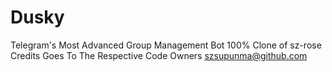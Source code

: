 # Dusky
Telegram's Most Advanced Group Management Bot 100% Clone of sz-rose Credits Goes To The Respective Code Owners szsupunma@github.com
